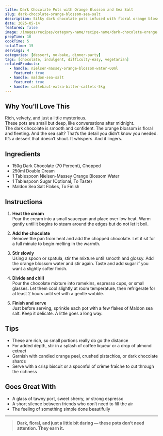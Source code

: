 ```yaml
---
title: Dark Chocolate Pots with Orange Blossom and Sea Salt
slug: dark-chocolate-orange-blossom-sea-salt
description: Silky dark chocolate pots infused with floral orange blossom water and finished with a pinch of flaked sea salt. A no-bake dessert with big impact.
date: 2025-05-14
featured: false
image: /images/recipes/category-name/recipe-name/dark-chocolate-orange-blossom-sea-salt.webp
prepTime: 10
cookTime: 5
totalTime: 15
servings: 4
categories: [dessert, no-bake, dinner-party]
tags: [chocolate, indulgent, difficulty-easy, vegetarian]
relatedProducts:
  - handle: nielsen-massey-orange-blossom-water-60ml
    featured: true
  - handle: maldon-sea-salt
    featured: true
  - handle: callebaut-extra-bitter-callets-5kg
---
```


## Why You'll Love This

Rich, velvety, and just a little mysterious.  
These pots are small but deep, like conversations after midnight.  
The dark chocolate is smooth and confident. The orange blossom is floral and fleeting. And the sea salt? That’s the detail you didn’t know you needed.  
It’s a dessert that doesn’t shout. It whispers. And it lingers.

## Ingredients

- 150g Dark Chocolate (70 Percent), Chopped  
- 250ml Double Cream  
- 1 Tablespoon Nielsen-Massey Orange Blossom Water  
- 1 Tablespoon Sugar (Optional, To Taste)  
- Maldon Sea Salt Flakes, To Finish

## Instructions

1. **Heat the cream**  
   Pour the cream into a small saucepan and place over low heat. Warm gently until it begins to steam around the edges but do not let it boil.

2. **Add the chocolate**  
   Remove the pan from heat and add the chopped chocolate. Let it sit for a full minute to begin melting in the warmth.

3. **Stir slowly**  
   Using a spoon or spatula, stir the mixture until smooth and glossy. Add the orange blossom water and stir again. Taste and add sugar if you want a slightly softer finish.

4. **Divide and chill**  
   Pour the chocolate mixture into ramekins, espresso cups, or small glasses. Let them cool slightly at room temperature, then refrigerate for at least 2 hours until set with a gentle wobble.

5. **Finish and serve**  
   Just before serving, sprinkle each pot with a few flakes of Maldon sea salt. Keep it delicate. A little goes a long way.

## Tips

- These are rich, so small portions really do go the distance  
- For added depth, stir in a splash of coffee liqueur or a drop of almond extract  
- Garnish with candied orange peel, crushed pistachios, or dark chocolate shards  
- Serve with a crisp biscuit or a spoonful of crème fraîche to cut through the richness

## Goes Great With

- A glass of tawny port, sweet sherry, or strong espresso  
- A short silence between friends who don’t need to fill the air  
- The feeling of something simple done beautifully

---

> **Dark, floral, and just a little bit daring — these pots don’t need attention. They earn it.**